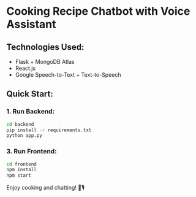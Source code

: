 # Cooking Recipe Chatbot with Voice Assistant

## Technologies Used:
- Flask + MongoDB Atlas
- React.js
- Google Speech-to-Text + Text-to-Speech


## Quick Start:



### 1. Run Backend:
```bash
cd backend
pip install -r requirements.txt
python app.py
```

### 3. Run Frontend:
```bash
cd frontend
npm install
npm start
```


Enjoy cooking and chatting! 🍲🎙️
